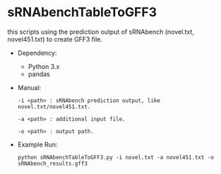 # sRNAbenchTableToGFF3
this scripts using the prediction output of sRNAbench (novel.txt, novel451.txt) to create GFF3 file.

* Dependency:
  * Python 3.x
  * pandas

* Manual:

  `-i <path> : sRNAbench prediction output, like novel.txt/novel451.txt.`

  `-a <path> : additional input file.`
  
  `-o <path> : output path.`

* Example Run:

  `python sRNAbenchTableToGFF3.py -i novel.txt -a novel451.txt -o sRNAbench_results.gff3`
